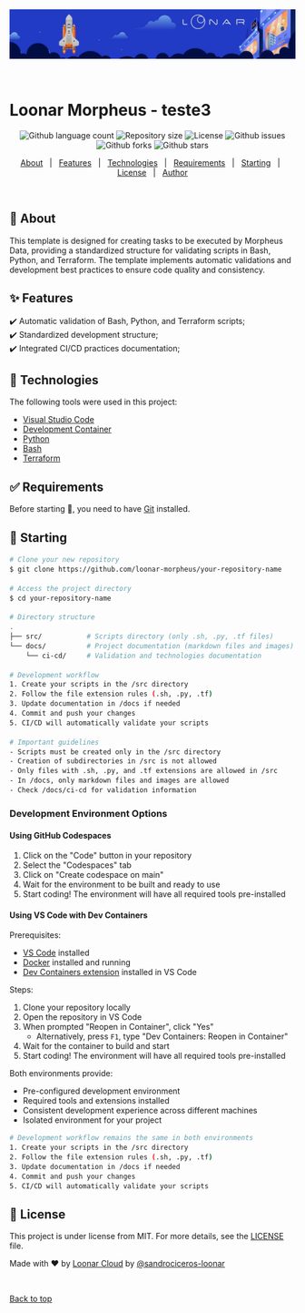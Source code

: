 <div align="center" id="top">
  <img src="./assets/images/loonarbr_cover.jpeg" alt="Loonar cover art" />

  &#xa0;

</div>

# Loonar Morpheus - teste3


<p align="center">

  <img alt="Github language count" src="https://img.shields.io/github/languages/count/loonar-morpheus/teste3?color=56BEB8">

  <img alt="Repository size" src="https://img.shields.io/github/repo-size/loonar-morpheus/teste3?color=56BEB8">

  <img alt="License" src="https://img.shields.io/github/license/loonar-morpheus/teste3?color=56BEB8">

  <img alt="Github issues" src="https://img.shields.io/github/issues/loonar-morpheus/teste3?color=56BEB8" />
  <img alt="Github forks" src="https://img.shields.io/github/forks/loonar-morpheus/teste3?color=56BEB8" />

  <img alt="Github stars" src="https://img.shields.io/github/stars/loonar-morpheus/teste3?color=56BEB8" />
</p>

<!-- Status -->

<!-- <h4 align="center"> 
  🚧  Loonar Morpheus Template 🚀 Under construction...  🚧
</h4> 

<hr> -->

<p align="center">
  <a href="#dart-about">About</a> &#xa0; | &#xa0;
  <a href="#sparkles-features">Features</a> &#xa0; | &#xa0;
  <a href="#rocket-technologies">Technologies</a> &#xa0; | &#xa0;
  <a href="#white_check_mark-requirements">Requirements</a> &#xa0; | &#xa0;
  <a href="#checkered_flag-starting">Starting</a> &#xa0; | &#xa0;
  <a href="#memo-license">License</a> &#xa0; | &#xa0;
  <a href="https://github.com/loonar-morpheus" target="_blank">Author</a>
</p>

<br>

## :dart: About

This template is designed for creating tasks to be executed by Morpheus Data, providing a standardized structure for validating scripts in Bash, Python, and Terraform. The template implements automatic validations and development best practices to ensure code quality and consistency.

## :sparkles: Features

:heavy_check_mark: Automatic validation of Bash, Python, and Terraform scripts;\
:heavy_check_mark: Standardized development structure;\
:heavy_check_mark: Integrated CI/CD practices documentation;

## :rocket: Technologies

The following tools were used in this project:

- [Visual Studio Code](https://code.visualstudio.com/)
- [Development Container](https://containers.dev/)
- [Python](https://python.org/)
- [Bash](https://www.gnu.org/software/bash/)
- [Terraform](https://www.terraform.io/)

## :white_check_mark: Requirements

Before starting :checkered_flag:, you need to have [Git](https://git-scm.com) installed.

## :checkered_flag: Starting


```bash
# Clone your new repository
$ git clone https://github.com/loonar-morpheus/your-repository-name

# Access the project directory
$ cd your-repository-name

# Directory structure
.
├── src/           # Scripts directory (only .sh, .py, .tf files)
└── docs/          # Project documentation (markdown files and images)
    └── ci-cd/     # Validation and technologies documentation

# Development workflow
1. Create your scripts in the /src directory
2. Follow the file extension rules (.sh, .py, .tf)
3. Update documentation in /docs if needed
4. Commit and push your changes
5. CI/CD will automatically validate your scripts

# Important guidelines
- Scripts must be created only in the /src directory
- Creation of subdirectories in /src is not allowed
- Only files with .sh, .py, and .tf extensions are allowed in /src
- In /docs, only markdown files and images are allowed
- Check /docs/ci-cd for validation information
```

### Development Environment Options

#### Using GitHub Codespaces

1. Click on the "Code" button in your repository
2. Select the "Codespaces" tab
3. Click on "Create codespace on main"
4. Wait for the environment to be built and ready to use
5. Start coding! The environment will have all required tools pre-installed

#### Using VS Code with Dev Containers

Prerequisites:
- [VS Code](https://code.visualstudio.com/) installed
- [Docker](https://www.docker.com/) installed and running
- [Dev Containers extension](https://marketplace.visualstudio.com/items?itemName=ms-vscode-remote.remote-containers) installed in VS Code

Steps:
1. Clone your repository locally
2. Open the repository in VS Code
3. When prompted "Reopen in Container", click "Yes"
   - Alternatively, press `F1`, type "Dev Containers: Reopen in Container"
4. Wait for the container to build and start
5. Start coding! The environment will have all required tools pre-installed

Both environments provide:
- Pre-configured development environment
- Required tools and extensions installed
- Consistent development experience across different machines
- Isolated environment for your project

```bash
# Development workflow remains the same in both environments
1. Create your scripts in the /src directory
2. Follow the file extension rules (.sh, .py, .tf)
3. Update documentation in /docs if needed
4. Commit and push your changes
5. CI/CD will automatically validate your scripts
```

## :memo: License

This project is under license from MIT. For more details, see the [LICENSE](LICENSE.md) file.

Made with :heart: by <a href="https://loonar.cloud" target="_blank">Loonar Cloud</a> by  [@sandrociceros-loonar](https://github.com/sandrociceros-loonar)

&#xa0;

<a href="#top">Back to top</a>
